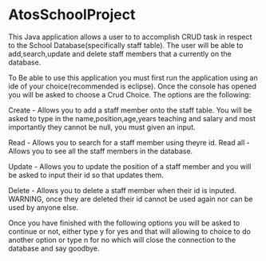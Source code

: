 # AtosSchoolProject
This Java application allows a user to to accomplish CRUD task in respect to the School Database(specifically staff table). The user will be able to add,search,update and delete staff members that a currently on the database.

To Be able to use this application you must first run the application using an ide of your choice(recommended is eclipse).
Once the console has opened you will be asked to choose a Crud Choice. The options are the following:

Create -  Allows you to add a staff member onto the staff table. You will be asked to type in the name,position,age,years teaching and salary and most importantly they cannot be null, you must given an input.

Read - Allows you to search for a staff member using theyre id.
Read all - Allows you to see all the staff members in the database.


Update - Allows you to update the position of a staff member and you will be asked to input their id so that updates them.

Delete - Allows you to delete a staff member when their id is inputed. WARNING, once they are deleted their id cannot be used again nor can be used by anyone else.

Once you have finished with the following options you will be asked to continue or not, either type y for yes and that will allowing to choice to do another option or type n for no which will close the connection to the database and say goodbye.
